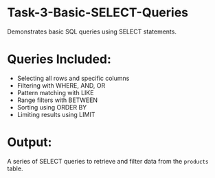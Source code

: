 # Task-3-Basic-SELECT-Queries
Demonstrates basic SQL queries using SELECT statements.

# Queries Included:
- Selecting all rows and specific columns
- Filtering with WHERE, AND, OR
- Pattern matching with LIKE
- Range filters with BETWEEN
- Sorting using ORDER BY
- Limiting results using LIMIT

# Output:
A series of SELECT queries to retrieve and filter data from the `products` table.
